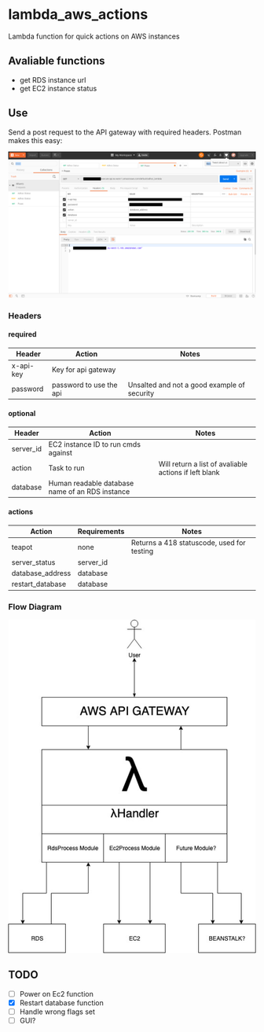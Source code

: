 # lambda_aws_actions

Lambda function for quick actions on AWS instances

## Avaliable functions

- get RDS instance url
- get EC2 instance status

## Use

Send a post request to the API gateway with required headers. Postman makes this easy:

![postmanscreenshot](/images/postman.png)

### Headers

#### required

| Header | Action | Notes |
|--------|--------|-------|
|x-api-key| Key for api gateway| 
|password|password to use the api|Unsalted and not a good example of security

#### optional

| Header | Action | Notes |
|--------|--------|-------|
|server_id| EC2 instance ID to run cmds against|
|action | Task to run | Will return a list of avaliable actions if left blank
| database | Human readable database name of an RDS instance |

#### actions

| Action | Requirements | Notes |
|--------|--------------|----------|
| teapot  | none | Returns a 418 statuscode, used for testing  |
| server_status | server_id | |
| database_address | database | |
| restart_database| database| |


### Flow Diagram

![postmanscreenshot](/images/flow_dir.jpg)

## TODO

- [ ] Power on Ec2 function
- [x] Restart database function
- [ ] Handle wrong flags set
- [ ] GUI?
